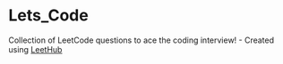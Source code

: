 # Lets_Code
Collection of LeetCode questions to ace the coding interview! - Created using [LeetHub](https://github.com/QasimWani/LeetHub)
